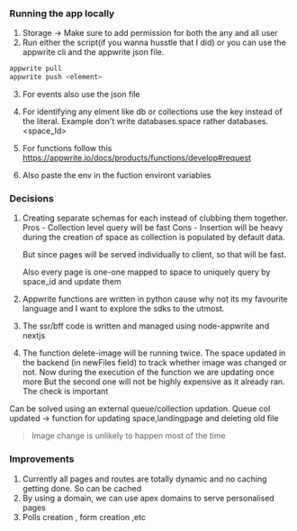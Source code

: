 ### Running the app locally
1. Storage -> Make sure to add permission for both the any and all user
2. Run either the script(if you wanna husstle that I did) or you can use the appwrite cli and the appwrite json file.
```bash
appwrite pull
appwrite push <element>
```
3. For events also use the json file
4. For identifying any elment like db or collections use the key instead of the literal. Example don't write databases.space rather databases.<space_Id>

5. For functions follow this https://appwrite.io/docs/products/functions/develop#request
6. Also paste the env in the fuction environt variables
### Decisions
1. Creating separate schemas for each instead of clubbing them together.
    Pros - Collection level query will be fast
    Cons - Insertion will be heavy during the creation of space as collection is populated by default data.

    But since pages will be served individually to client, so that will be fast.

    Also every page is one-one mapped to space to uniquely query by space_id and update them

2. Appwrite functions are written in python cause why not its my favourite language and I want to explore the sdks to the utmost.

3. The ssr/bff code is written and managed using node-appwrite and nextjs

4. The function delete-image will be running twice.
The space updated in the backend (in newFiles field) to track whether image was changed or not.
Now during the execution of the function we are updating once more
But the second one will not be highly expensive as it already ran. The check is important

Can be solved using an external queue/collection updation.
Queue col updated -> function for updating space,landingpage and deleting old file
> Image change is unlikely to happen most of the time

### Improvements
1. Currently all pages and routes are totally dynamic and no caching getting done. So can be cached
2. By using a domain, we can use apex domains to serve personalised pages
3. Polls creation , form creation ,etc